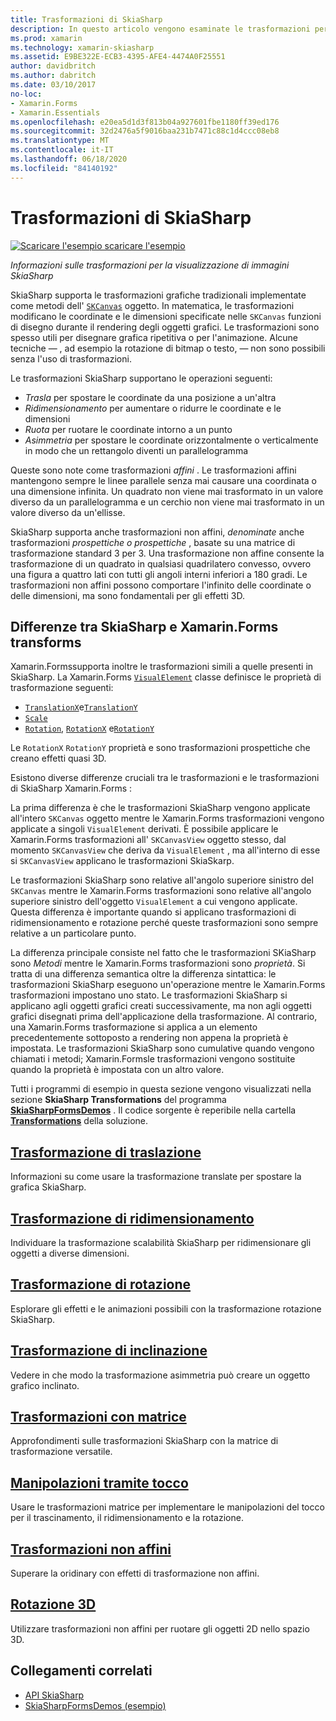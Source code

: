 ```yaml
---
title: Trasformazioni di SkiaSharp
description: In questo articolo vengono esaminate le trasformazioni per la visualizzazione della grafica SkiaSharp nelle Xamarin.Forms applicazioni e viene illustrato il codice di esempio.
ms.prod: xamarin
ms.technology: xamarin-skiasharp
ms.assetid: E9BE322E-ECB3-4395-AFE4-4474A0F25551
author: davidbritch
ms.author: dabritch
ms.date: 03/10/2017
no-loc:
- Xamarin.Forms
- Xamarin.Essentials
ms.openlocfilehash: e20ea5d1d3f813b04a927601fbe1180ff39ed176
ms.sourcegitcommit: 32d2476a5f9016baa231b7471c88c1d4ccc08eb8
ms.translationtype: MT
ms.contentlocale: it-IT
ms.lasthandoff: 06/18/2020
ms.locfileid: "84140192"
---
```

# <a name="skiasharp-transforms"></a>Trasformazioni di SkiaSharp

[![Scaricare ](~/media/shared/download.png) l'esempio scaricare l'esempio](https://docs.microsoft.com/samples/xamarin/xamarin-forms-samples/skiasharpforms-demos)

_Informazioni sulle trasformazioni per la visualizzazione di immagini SkiaSharp_

SkiaSharp supporta le trasformazioni grafiche tradizionali implementate come metodi dell' [`SKCanvas`](xref:SkiaSharp.SKCanvas) oggetto. In matematica, le trasformazioni modificano le coordinate e le dimensioni specificate nelle `SKCanvas` funzioni di disegno durante il rendering degli oggetti grafici. Le trasformazioni sono spesso utili per disegnare grafica ripetitiva o per l'animazione. Alcune tecniche &mdash; , ad esempio la rotazione di bitmap o testo, &mdash; non sono possibili senza l'uso di trasformazioni.

Le trasformazioni SkiaSharp supportano le operazioni seguenti:

- *Trasla* per spostare le coordinate da una posizione a un'altra
- *Ridimensionamento* per aumentare o ridurre le coordinate e le dimensioni
- *Ruota* per ruotare le coordinate intorno a un punto
- *Asimmetria* per spostare le coordinate orizzontalmente o verticalmente in modo che un rettangolo diventi un parallelogramma

Queste sono note come trasformazioni *affini* . Le trasformazioni affini mantengono sempre le linee parallele senza mai causare una coordinata o una dimensione infinita. Un quadrato non viene mai trasformato in un valore diverso da un parallelogramma e un cerchio non viene mai trasformato in un valore diverso da un'ellisse.

SkiaSharp supporta anche trasformazioni non affini, *denominate* anche trasformazioni *prospettiche o prospettiche* , basate su una matrice di trasformazione standard 3 per 3. Una trasformazione non affine consente la trasformazione di un quadrato in qualsiasi quadrilatero convesso, ovvero una figura a quattro lati con tutti gli angoli interni inferiori a 180 gradi. Le trasformazioni non affini possono comportare l'infinito delle coordinate o delle dimensioni, ma sono fondamentali per gli effetti 3D.

## <a name="differences-between-skiasharp-and-xamarinforms-transforms"></a>Differenze tra SkiaSharp e Xamarin.Forms transforms

Xamarin.Formssupporta inoltre le trasformazioni simili a quelle presenti in SkiaSharp. La Xamarin.Forms [`VisualElement`](xref:Xamarin.Forms.VisualElement) classe definisce le proprietà di trasformazione seguenti:

- [`TranslationX`](xref:Xamarin.Forms.VisualElement.TranslationX)e[`TranslationY`](xref:Xamarin.Forms.VisualElement.TranslationY)
- [`Scale`](xref:Xamarin.Forms.VisualElement.Scale)
- [`Rotation`](xref:Xamarin.Forms.VisualElement.Rotation), [`RotationX`](xref:Xamarin.Forms.VisualElement.RotationX) e[`RotationY`](xref:Xamarin.Forms.VisualElement.RotationY)

Le `RotationX` `RotationY` proprietà e sono trasformazioni prospettiche che creano effetti quasi 3D.

Esistono diverse differenze cruciali tra le trasformazioni e le trasformazioni di SkiaSharp Xamarin.Forms :

La prima differenza è che le trasformazioni SkiaSharp vengono applicate all'intero `SKCanvas` oggetto mentre le Xamarin.Forms trasformazioni vengono applicate a singoli `VisualElement` derivati. È possibile applicare le Xamarin.Forms trasformazioni all' `SKCanvasView` oggetto stesso, dal momento `SKCanvasView` che deriva da `VisualElement` , ma all'interno di esse si `SKCanvasView` applicano le trasformazioni SkiaSkarp.

Le trasformazioni SkiaSharp sono relative all'angolo superiore sinistro del `SKCanvas` mentre le Xamarin.Forms trasformazioni sono relative all'angolo superiore sinistro dell'oggetto `VisualElement` a cui vengono applicate. Questa differenza è importante quando si applicano trasformazioni di ridimensionamento e rotazione perché queste trasformazioni sono sempre relative a un particolare punto.

La differenza principale consiste nel fatto che le trasformazioni SKiaSharp sono *Metodi* mentre le Xamarin.Forms trasformazioni sono *proprietà*. Si tratta di una differenza semantica oltre la differenza sintattica: le trasformazioni SkiaSharp eseguono un'operazione mentre le Xamarin.Forms trasformazioni impostano uno stato. Le trasformazioni SkiaSharp si applicano agli oggetti grafici creati successivamente, ma non agli oggetti grafici disegnati prima dell'applicazione della trasformazione. Al contrario, una Xamarin.Forms trasformazione si applica a un elemento precedentemente sottoposto a rendering non appena la proprietà è impostata. Le trasformazioni SkiaSharp sono cumulative quando vengono chiamati i metodi; Xamarin.Formsle trasformazioni vengono sostituite quando la proprietà è impostata con un altro valore.

Tutti i programmi di esempio in questa sezione vengono visualizzati nella sezione **SkiaSharp Transformations** del programma [**SkiaSharpFormsDemos**](https://docs.microsoft.com/samples/xamarin/xamarin-forms-samples/skiasharpforms-demos) . Il codice sorgente è reperibile nella cartella [**Transformations**](https://github.com/xamarin/xamarin-forms-samples/tree/master/SkiaSharpForms/Demos/Demos/SkiaSharpFormsDemos/Transforms) della soluzione.

## <a name="the-translate-transform"></a>[Trasformazione di traslazione](translate.md)

Informazioni su come usare la trasformazione translate per spostare la grafica SkiaSharp.

## <a name="the-scale-transform"></a>[Trasformazione di ridimensionamento](scale.md)

Individuare la trasformazione scalabilità SkiaSharp per ridimensionare gli oggetti a diverse dimensioni.

## <a name="the-rotate-transform"></a>[Trasformazione di rotazione](rotate.md)

Esplorare gli effetti e le animazioni possibili con la trasformazione rotazione SkiaSharp.

## <a name="the-skew-transform"></a>[Trasformazione di inclinazione](skew.md)

Vedere in che modo la trasformazione asimmetria può creare un oggetto grafico inclinato.

## <a name="matrix-transforms"></a>[Trasformazioni con matrice](matrix.md)

Approfondimenti sulle trasformazioni SkiaSharp con la matrice di trasformazione versatile.

## <a name="touch-manipulations"></a>[Manipolazioni tramite tocco](touch.md)

Usare le trasformazioni matrice per implementare le manipolazioni del tocco per il trascinamento, il ridimensionamento e la rotazione.

## <a name="non-affine-transforms"></a>[Trasformazioni non affini](non-affine.md)

Superare la oridinary con effetti di trasformazione non affini.

## <a name="3d-rotation"></a>[Rotazione 3D](3d-rotation.md)

Utilizzare trasformazioni non affini per ruotare gli oggetti 2D nello spazio 3D.

## <a name="related-links"></a>Collegamenti correlati

- [API SkiaSharp](https://docs.microsoft.com/dotnet/api/skiasharp)
- [SkiaSharpFormsDemos (esempio)](https://docs.microsoft.com/samples/xamarin/xamarin-forms-samples/skiasharpforms-demos)
